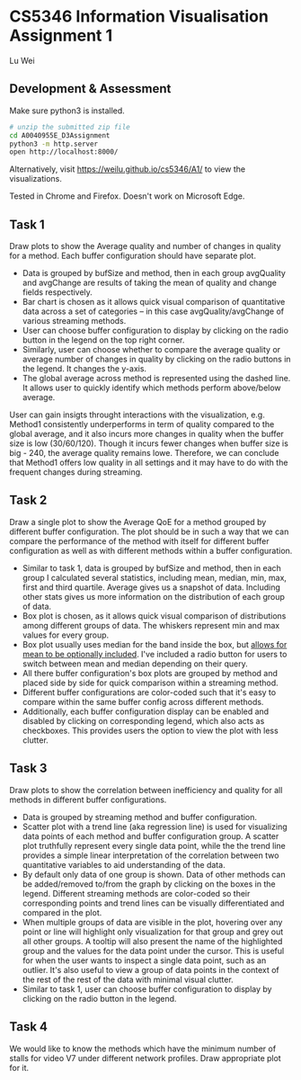# CS5346 Information Visualisation Assignment 1

Lu Wei

## Development & Assessment

Make sure python3 is installed.

```bash
# unzip the submitted zip file
cd A0040955E_D3Assignment
python3 -m http.server
open http://localhost:8000/
```

Alternatively, visit https://weilu.github.io/cs5346/A1/ to view the visualizations.

Tested in Chrome and Firefox. Doesn't work on Microsoft Edge.

## Task 1

Draw plots to show the Average quality and number of changes in quality for a method. Each buffer configuration should have separate plot.

- Data is grouped by bufSize and method, then in each group avgQuality and avgChange are results of taking the mean of quality and change fields respectively.
- Bar chart is chosen as it allows quick visual comparison of quantitative data across a set of categories – in this case avgQuality/avgChange of various streaming methods.
- User can choose buffer configuration to display by clicking on the radio button in the legend on the top right corner.
- Similarly, user can choose whether to compare the average quality or average number of changes in quality by clicking on the radio buttons in the legend. It changes the y-axis.
- The global average across method is represented using the dashed line. It allows user to quickly identify which methods perform above/below average.

User can gain insigts throught interactions with the visualization, e.g. Method1 consistently underperforms in term of quality compared to the global average, and it also incurs more changes in quality when the buffer size is low (30/60/120). Though it incurs fewer changes when buffer size is big - 240, the average quality remains lowe. Therefore, we can conclude that Method1 offers low quality in all settings and it may have to do with the frequent changes during streaming.

## Task 2
Draw a single plot to show the Average QoE for a method grouped by different buffer configuration. The plot should be in such a way that we can compare the performance of the method with itself for different buffer configuration as well as with different methods within a buffer configuration.

- Similar to task 1, data is grouped by bufSize and method, then in each group I calculated several statistics, including mean, median, min, max, first and third quartile. Average gives us a snapshot of data. Including other stats gives us more information on the distribution of each group of data.
- Box plot is chosen, as it allows quick visual comparison of distributions among different groups of data. The whiskers represent min and max values for every group.
- Box plot usually uses median for the band inside the box, but [allows for mean to be optionally included][1]. I've included a radio button for users to switch between mean and median depending on their query.
- All there buffer configuration's box plots are grouped by method and placed side by side for quick comparison within a streaming method.
- Different buffer configurations are color-coded such that it's easy to compare within the same buffer config across different methods.
- Additionally, each buffer configuration display can be enabled and disabled by clicking on corresponding legend, which also acts as checkboxes. This provides users the option to view the plot with less clutter.

## Task 3
Draw plots to show the correlation between inefficiency and quality for all methods in different buffer configurations.

- Data is grouped by streaming method and buffer configuration.
- Scatter plot with a trend line (aka regression line) is used for visualizing data points of each method and buffer configuration group. A scatter plot truthfully represent every single data point, while the the trend line provides a simple linear interpretation of the correlation between two quantitative variables to aid understanding of the data.
- By default only data of one group is shown. Data of other methods can be added/removed to/from the graph by clicking on the boxes in the legend. Different streaming methods are color-coded so their corresponding points and trend lines can be visually differentiated and compared in the plot.
- When multiple groups of data are visible in the plot, hovering over any point or line will highlight only visualization for that group and grey out all other groups. A tooltip will also present the name of the highlighted group and the values for the data point under the cursor. This is useful for when the user wants to inspect a single data point, such as an outlier. It's also useful to view a group of data points in the context of the rest of the rest of the data with minimal visual clutter.
- Similar to task 1, user can choose buffer configuration to display by clicking on the radio button in the legend.

## Task 4
We would like to know the methods which have the minimum number of stalls for video V7 under different network profiles. Draw appropriate plot for it.


[1]: https://www.jstor.org/stable/2685173
